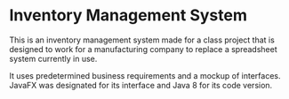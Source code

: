 # Inventory Management System

This is an inventory management system made for a class project that is designed to work for a manufacturing company to replace a spreadsheet system currently in use.

It uses predetermined business requirements and a mockup of interfaces.  JavaFX was designated for its interface and Java 8 for its code version.

